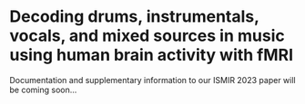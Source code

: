 # Decoding drums, instrumentals, vocals, and mixed sources in music using human brain activity with fMRI

Documentation and supplementary information to our ISMIR 2023 paper will be coming soon...
